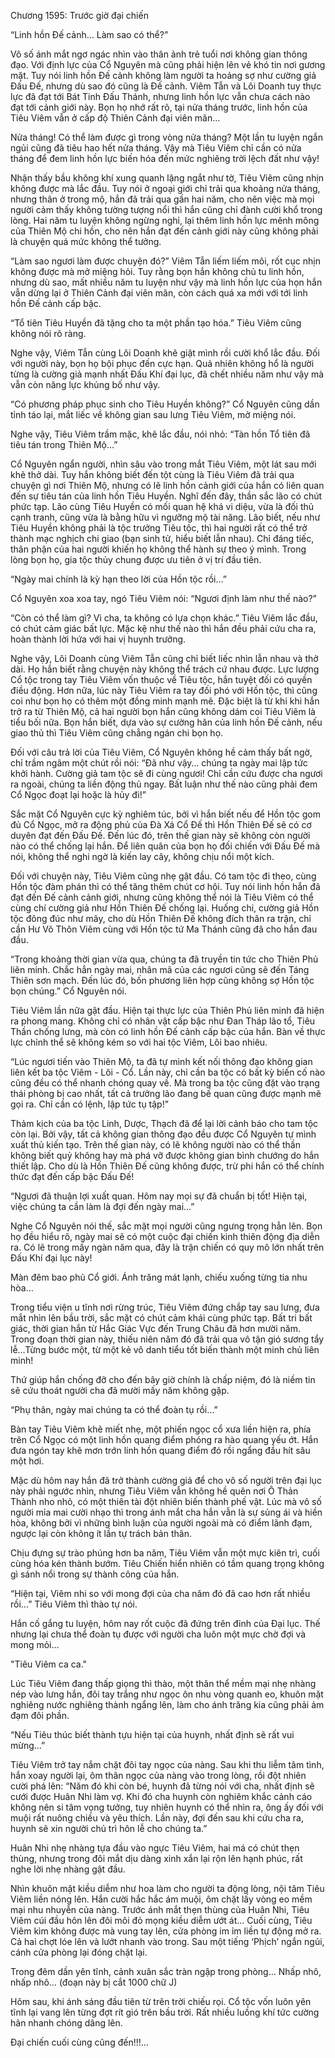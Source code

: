 




Chương 1595: Trước giờ đại chiến


“Linh hồn Đế cảnh… Làm sao có thể?”

Vô số ánh mắt ngơ ngác nhìn vào thân ảnh trẻ tuổi nơi không gian thông đạo. Với định lực của Cổ Nguyên mà cũng phải hiện lên vẻ khó tin nơi gương mặt. Tuy nói linh hồn Đế cảnh không làm người ta hoảng sợ như cường giả Đấu Đế, nhưng dù sao đó cũng là Đế cảnh. Viêm Tẫn và Lôi Doanh tuy thực lực đã đạt tới Bát Tinh Đấu Thánh, nhưng linh hồn lực vẫn chưa cách nào đạt tới cảnh giới này. Bọn họ nhớ rất rõ, tại nửa tháng trước, linh hồn của Tiêu Viêm vẫn ở cấp độ Thiên Cảnh đại viên mãn…

Nửa tháng! Có thể làm được gì trong vòng nửa tháng? Một lần tu luyện ngắn ngủi cũng đã tiêu hao hết nửa tháng. Vậy mà Tiêu Viêm chỉ cần có nửa tháng để đem linh hồn lực biến hóa đến mức nghiêng trời lệch đất như vậy!

Nhận thấy bầu không khí xung quanh lặng ngắt như tờ, Tiêu Viêm cũng nhịn không được mà lắc đầu. Tuy nói ở ngoại giới chỉ trải qua khoảng nửa tháng, nhưng thân ở trong mộ, hắn đã trải qua gần hai năm, cho nên việc mà mọi người cảm thấy không tường tượng nổi thì hắn cũng chỉ đành cười khổ trong lòng. Hai năm tu luyện không ngừng nghỉ, lại thêm linh hồn lực mênh mông của Thiên Mộ chi hồn, cho nên hắn đạt đến cảnh giới này cũng không phải là chuyện quá mức không thể tưởng.

“Làm sao ngươi làm được chuyện đó?” Viêm Tẫn liếm liếm môi, rốt cục nhịn không được mà mở miệng hỏi. Tuy rằng bọn hắn không chủ tu linh hồn, nhưng dù sao, mất nhiều năm tu luyện như vậy mà linh hồn lực của họn hắn vẫn dừng lại ở Thiên Cảnh đại viên mãn, còn cách quá xa mới với tới linh hồn Đế cảnh cấp bậc.

“Tổ tiên Tiêu Huyền đã tặng cho ta một phần tạo hóa.” Tiêu Viêm cũng không nói rõ ràng.

Nghe vậy, Viêm Tẫn cùng Lôi Doanh khẽ giật mình rồi cười khổ lắc đầu. Đối với người này, bọn họ bội phục đến cực hạn. Quả nhiên không hổ là người từng là cường giả mạnh nhất Đấu Khí đại lục, đã chết nhiều năm như vậy mà vẫn còn năng lực khủng bố như vậy.

“Có phương pháp phục sinh cho Tiêu Huyền không?” Cổ Nguyên cũng dần tỉnh táo lại, mắt liếc về không gian sau lưng Tiêu Viêm, mở miệng nói.

Nghe vậy, Tiêu Viêm trầm mặc, khẽ lắc đầu, nói nhỏ: “Tàn hồn Tổ tiên đã tiêu tán trong Thiên Mộ…”

Cổ Nguyên ngẩn người, nhìn sâu vào trong mắt Tiêu Viêm, một lát sau mới khẽ thở dài. Tuy hắn không biết đến tột cùng là Tiêu Viêm đã trải qua chuyện gì nơi Thiên Mộ, nhưng có lẽ linh hồn cảnh giới của hắn có liên quan đến sự tiêu tán của linh hồn Tiêu Huyền. Nghĩ đến đây, thần sắc lão có chút phức tạp. Lão cùng Tiêu Huyền có mối quan hệ khá vi diệu, vừa là đối thủ cạnh tranh, cũng vừa là bằng hữu vì ngưỡng mộ tài năng. Lão biết, nếu như Tiêu Huyền không phải là tộc trưởng Tiêu tộc, thì hai người rất có thể trở thành mạc nghịch chi giao (bạn sinh tử, hiểu biết lẫn nhau). Chỉ đáng tiếc, thân phận của hai người khiến họ không thể hành sự theo ý mình. Trong lòng bọn họ, gia tộc thủy chung được ưu tiên ở vị trí đầu tiên.

“Ngày mai chính là kỳ hạn theo lời của Hồn tộc rồi…”

Cổ Nguyên xoa xoa tay, ngó Tiêu Viêm nói: “Ngươi định làm như thế nào?”

“Còn có thể làm gì? Vì cha, ta không có lựa chọn khác.” Tiêu Viêm lắc đầu, có chút cảm giác bất lực. Mặc kệ như thế nào thì hắn đều phải cứu cha ra, hoàn thành lời hứa với hai vị huynh trưởng.

Nghe vậy, Lôi Doanh cùng Viêm Tẫn cũng chỉ biết liếc nhìn lẫn nhau và thở dài. Họ hắn biết rằng chuyện này không thể trách cứ nhau được. Lực lượng Cổ tộc trong tay Tiêu Viêm vốn thuộc về Tiêu tộc, hắn tuyệt đối có quyền điều động. Hơn nữa, lúc này Tiêu Viêm ra tay đối phó với Hồn tộc, thì cũng coi như bọn họ có thêm một đồng minh mạnh mẽ. Đặc biệt là từ khi khi hắn trở ra từ Thiên Mộ, cả hai người bọn hắn cũng không dám coi Tiêu Viêm là tiểu bối nữa. Bọn hắn biết, dựa vào sự cường hãn của linh hồn Đế cảnh, nếu giao thủ thì Tiêu Viêm cũng chẳng ngán chi bọn họ.

Đối với câu trả lời của Tiêu Viêm, Cổ Nguyên không hề cảm thấy bất ngờ, chỉ trầm ngâm một chút rồi nói: “Đã như vậy… chúng ta ngày mai lập tức khởi hành. Cường giả tam tộc sẽ đi cùng ngươi! Chỉ cần cứu được cha ngươi ra ngoài, chúng ta liền động thủ ngay. Bất luận như thế nào cũng phải đem Cổ Ngọc đoạt lại hoặc là hủy đi!”

Sắc mặt Cổ Nguyên cực kỳ nghiêm túc, bởi vì hắn biết nếu để Hồn tộc gom đủ Cổ Ngọc, mở ra động phủ của Đà Xá Cổ Đế thì Hồn Thiên Đế sẽ có cơ duyên đạt đến Đấu Đế. Đến lúc đó, trên thế gian này sẽ không còn người nào có thể chống lại hắn. Để liên quân của bọn họ đối chiến với Đấu Đế mà nói, không thể nghi ngờ là kiến lay cây, không chịu nổi một kích.

Đối với chuyện này, Tiêu Viêm cũng nhẹ gật đầu. Có tam tộc đi theo, cùng Hồn tộc đàm phán thì có thể tăng thêm chút cơ hội. Tuy nói linh hồn hắn đã đạt đến Đế cảnh cảnh giới, nhưng cũng không thể nói là Tiêu Viêm có thể cùng chí cường giả như Hồn Thiên Đế chống lại. Huống chi, cường giả Hồn tộc đông đúc như mây, cho dù Hồn Thiên Đế không đích thân ra trận, chỉ cần Hư Vô Thôn Viêm cùng với Hồn tộc tứ Ma Thánh cũng đã cho hắn đau đầu.

“Trong khoảng thời gian vừa qua, chúng ta đã truyền tin tức cho Thiên Phủ liên minh. Chắc hẳn ngày mai, nhân mã của các ngươi cũng sẽ đến Táng Thiên sơn mạch. Đến lúc đó, bốn phương liên hợp cũng không sợ Hồn tộc bọn chúng.” Cổ Nguyên nói.

Tiêu Viêm lần nữa gật đầu. Hiện tại thực lực của Thiên Phủ liên minh đã hiện ra phong mang. Không chỉ có nhân vật cấp bậc như Đan Tháp lão tổ, Tiêu Thần chống lưng, mà còn có linh hồn Đế cảnh cấp bậc của hắn. Bàn về thực lực chỉnh thể sẽ không kém so với hai tộc Viêm, Lôi bao nhiêu.

“Lúc ngươi tiến vào Thiên Mộ, ta đã tự mình kết nối thông đạo không gian liên kết ba tộc Viêm - Lôi - Cổ. Lần này, chỉ cần ba tộc có bất kỳ biến cố nào cũng đều có thể nhanh chóng quay về. Mà trong ba tộc cũng đặt vào trạng thái phòng bị cao nhất, tất cả trưởng lão đang bế quan cũng được mạnh mẽ gọi ra. Chỉ cần có lệnh, lập tức tụ tập!”

Thảm kịch của ba tộc Linh, Dược, Thạch đã để lại lời cảnh báo cho tam tộc còn lại. Bởi vậy, tất cả không gian thông đạo đều được Cổ Nguyên tự mình xuất thủ kiến tạo. Trên thế gian này, có lẽ không người nào có thể thần không biết quỷ không hay mà phá vỡ được không gian bình chướng do hắn thiết lập. Cho dù là Hồn Thiên Đế cũng không được, trừ phi hắn có thể chính thức đạt đến cấp bậc Đấu Đế!

“Ngươi đã thuận lợi xuất quan. Hôm nay mọi sự đã chuẩn bị tốt! Hiện tại, việc chúng ta cần làm là đợi đến ngày mai…”

Nghe Cổ Nguyên nói thế, sắc mặt mọi người cũng ngưng trọng hẳn lên. Bọn họ đều hiểu rõ, ngày mai sẽ có một cuộc đại chiến kinh thiên động địa diễn ra. Có lẽ trong mấy ngàn năm qua, đây là trận chiến có quy mô lớn nhất trên Đấu Khí đại lục này!

Màn đêm bao phủ Cổ giới. Ánh trăng mát lạnh, chiếu xuống từng tia nhu hòa…

Trong tiểu viện u tĩnh nơi rừng trúc, Tiêu Viêm đứng chắp tay sau lưng, đưa mắt nhìn lên bầu trời, sắc mặt có chút cảm khái cùng phức tạp. Bất tri bất giác, thời gian hắn từ Hắc Giác Vực đến Trung Châu đã hơn mười năm. Trong đoạn thời gian này, thiếu niên năm đó đã trải qua vô tận gió sương tẩy lễ…Từng bước một, từ một kẻ vô danh tiểu tốt biến thành một minh chủ liên minh!

Thứ giúp hắn chống đỡ cho đến bây giờ chính là chấp niệm, đó là niềm tin sẽ cứu thoát người cha đã mười mấy năm không gặp.

“Phụ thân, ngày mai chúng ta có thể đoàn tụ rồi…”

Bàn tay Tiêu Viêm khẽ miết nhẹ, một phiến ngọc cổ xưa liền hiện ra, phía trên Cổ Ngọc có một linh hồn quang điểm phóng ra hào quang yếu ớt. Hắn đưa ngón tay khẽ mơn trớn linh hồn quang điểm đó rồi ngẩng đầu hít sâu một hơi.

Mặc dù hôm nay hắn đã trở thành cường giả để cho vô số người trên đại lục này phải ngước nhìn, nhưng Tiêu Viêm vẫn không hề quên nơi Ô Thản Thành nho nhỏ, có một thiên tài đột nhiên biến thành phế vật. Lúc mà vô số người mỉa mai cười nhạo thì trong ánh mắt cha hắn vẫn là sự sủng ái và hiền hòa, không bởi vì những bình luận của người ngoài mà có điểm lãnh đạm, ngược lại còn không ít lần tự trách bản thân.

Chịu đựng sự trào phúng hơn ba năm, Tiêu Viêm vẫn một mực kiên trì, cuối cùng hóa kén thành bướm. Tiêu Chiến hiển nhiên có tầm quang trọng không gì sánh nổi trong sự thành công của hắn.

“Hiện tại, Viêm nhi so với mong đợi của cha năm đó đã cao hơn rất nhiều rồi…” Tiêu Viêm thì thào tự nói.

Hắn cố gắng tu luyện, hôm nay rốt cuộc đã đứng trên đỉnh của Đại lục. Thế nhưng lại chưa thể đoàn tụ được với người cha luôn một mực chờ đợi và mong mỏi…

"Tiêu Viêm ca ca."

Lúc Tiêu Viêm đang thấp giọng thì thào, một thân thể mềm mại nhẹ nhàng nép vào lưng hắn, đôi tay trắng như ngọc ôn nhu vòng quanh eo, khuôn mặt nghiêng nước nghiêng thành ngẩng lên, làm cho ánh trăng kia cũng phải ảm đạm đôi phần.

“Nếu Tiêu thúc biết thành tựu hiện tại của huynh, nhất định sẽ rất vui mừng…”

Tiêu Viêm trở tay nắm chặt đôi tay ngọc của nàng. Sau khi thu liễm tâm tình, hắn xoay người lại, ôm thân ngọc của nàng vào trong lòng, rồi đột nhiên cười phá lên: “Năm đó khi còn bé, huynh đã từng nói với cha, nhất định sẽ cưới được Huân Nhi làm vợ. Khi đó cha huynh còn nghiêm khắc cảnh cáo không nên si tâm vọng tưởng, tuy nhiên huynh có thể nhìn ra, ông ấy đối với muội rất nuông chiều và yêu thích. Lần này, đợi đến sau khi cứu cha ra, huynh sẽ xin người chủ trì hôn lễ cho chúng ta.”

Huân Nhi nhẹ nhàng tựa đầu vào ngực Tiêu Viêm, hai má có chút thẹn thùng, nhưng trong đôi mắt dịu dàng xinh xắn lại rộn lên hạnh phúc, rất nghe lời nhẹ nhàng gật đầu.

Nhìn khuôn mặt kiều diễm như hoa làm cho người ta động lòng, nội tâm Tiêu Viêm liền nóng lên. Hắn cười hắc hắc ám muội, ôm chặt lấy vòng eo mềm mại nhu nhuyễn của nàng. Trước ánh mắt thẹn thùng của Huân Nhi, Tiêu Viêm cúi đầu hôn lên đôi môi đỏ mọng kiều diễm ướt át… Cuối cùng, Tiêu Viêm kìm không được mà vung tay lên, cửa phòng im ỉm liền tự động mở ra. Cả hai chợt lóe lên và lướt nhanh vào trong. Sau một tiếng ‘Phịch’ ngắn ngủi, cánh cửa phòng lại đóng chặt lại.

Trong đêm dần yên tĩnh, cảnh xuân sắc tràn ngập trong phòng… Nhấp nhô, nhấp nhô… (đoạn này bị cắt 1000 chữ J)

Hôm sau, khi ánh sáng đầu tiên từ trên trời chiếu rọi. Cổ tộc vốn luôn yên tĩnh lại vang lên từng đợt rít gió trên bầu trời. Rất nhiều luồng khí tức cường hãn nhanh chóng dâng lên.

Đại chiến cuối cùng cũng đến!!!...




